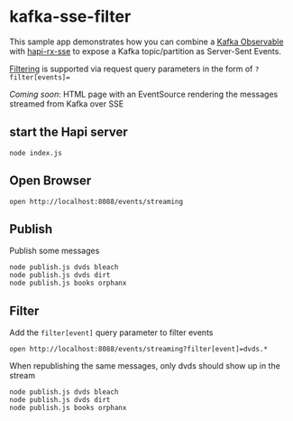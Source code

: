 # **kafka-sse-filter**

This sample app demonstrates how you can combine a [Kafka Observable](https://github.com/kristofsajdak/rx-no-kafka) with 
[hapi-rx-sse](https://github.com/kristofsajdak/hapi-rx-sse) to expose a Kafka topic/partition as Server-Sent Events.

[Filtering](#filter) is supported via request query parameters in the form of `?filter[events]=` 

*Coming soon*: HTML page with an EventSource rendering the messages streamed from Kafka over SSE
  
## start the Hapi server
  
```  
node index.js
```

## Open Browser

```
open http://localhost:8088/events/streaming
```

## Publish

Publish some messages

```
node publish.js dvds bleach   
node publish.js dvds dirt
node publish.js books orphanx
```

## Filter

Add the `filter[event]` query parameter to filter events

```
open http://localhost:8088/events/streaming?filter[event]=dvds.*
```

When republishing the same messages, only dvds should show up in the stream

```
node publish.js dvds bleach   
node publish.js dvds dirt
node publish.js books orphanx
```